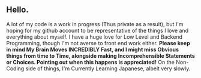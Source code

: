 ## Hello.

A lot of my code is a work in progress (Thus private as a result), but I'm hoping for my github account to be representative of the things I love and everything about myself. I have a huge love for Low Level and Backend Programming, though I'm not averse to front end work either. 
**Please keep in mind My Brain Moves INCREDIBLY Fast, and I might miss Obvious things from time to Time, alongside making Incomprehensible Statements or Choices. Pointing out when this happens is appreciated!**
On the Non-Coding side of things, I'm Currently Learning Japanese, albeit very slowly. 

<!--
**laxvy/laxvy** is a ✨ _special_ ✨ repository because its `README.md` (this file) appears on your GitHub profile.

Here are some ideas to get you started:

- 🔭 I’m currently working on ...
- 🌱 I’m currently learning ...
- 👯 I’m looking to collaborate on ...
- 🤔 I’m looking for help with ...
- 💬 Ask me about ...
- 📫 How to reach me: ...
- 😄 Pronouns: ...
- ⚡ Fun fact: ...
-->
